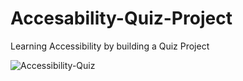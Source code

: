# Accesability-Quiz-Project
Learning Accessibility by building a Quiz Project

![Accessibility-Quiz](https://user-images.githubusercontent.com/77103357/201763109-21514f3f-1562-45c5-abc6-1d008b308639.png)
